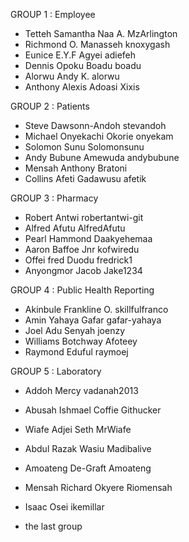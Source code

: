 GROUP 1 : Employee

- Tetteh Samantha Naa A.      MzArlington
- Richmond O. Manasseh        knoxygash
- Eunice E.Y.F Agyei          adiefeh
- Dennis Opoku Boadu          boadu
- Alorwu Andy K.              alorwu
- Anthony Alexis Adoasi       Xixis

GROUP 2 : Patients

- Steve Dawsonn-Andoh         stevandoh
- Michael Onyekachi Okorie    onyekam
- Solomon Sunu                Solomonsunu
- Andy Bubune Amewuda         andybubune
- Mensah Anthony              Bratoni
- Collins Afeti Gadawusu     afetik

GROUP 3 : Pharmacy

- Robert Antwi        robertantwi-git
- Alfred Afutu        AlfredAfutu
- Pearl Hammond       Daakyehemaa
- Aaron Baffoe Jnr    kofwiredu
- Offei fred Duodu    fredrick1
- Anyongmor Jacob     Jake1234

GROUP 4 : Public Health Reporting

- Akinbule Frankline O. skillfulfranco
- Amin Yahaya Gafar     gafar-yahaya
- Joel Adu Senyah       joenzy
- Williams Botchway     Afoteey
- Raymond Eduful        raymoej

GROUP 5 : Laboratory

- Addoh Mercy          vadanah2013
- Abusah Ishmael Coffie   Githucker
- Wiafe Adjei Seth        MrWiafe
- Abdul Razak Wasiu        Madibalive
- Amoateng De-Graft        Amoateng
- Mensah Richard Okyere    Riomensah
- Isaac Osei               ikemillar


- the last group
